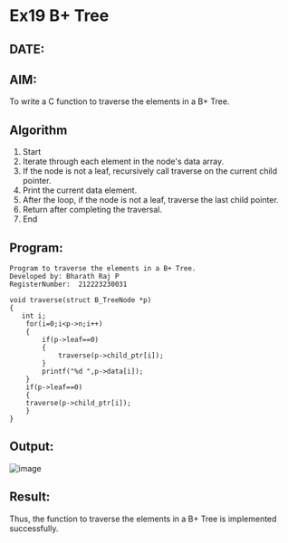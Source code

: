 # Ex19 B+ Tree
## DATE:
## AIM:
To write a C function to traverse the elements in a B+ Tree.

## Algorithm
1. Start 
2. Iterate through each element in the node's data array. 
3. If the node is not a leaf, recursively call traverse on the current child pointer. 
4. Print the current data element. 
5. After the loop, if the node is not a leaf, traverse the last child pointer. 
6. Return after completing the traversal. 
7. End   

## Program:
```
Program to traverse the elements in a B+ Tree.
Developed by: Bharath Raj P
RegisterNumber:  212223230031
```
```
void traverse(struct B_TreeNode *p)
{
   int i;
    for(i=0;i<p->n;i++)
    {
        if(p->leaf==0)
        {
            traverse(p->child_ptr[i]);
        }
        printf("%d ",p->data[i]);
    }
    if(p->leaf==0)
    {
    traverse(p->child_ptr[i]);
    }
}
```
## Output:

![image](https://github.com/user-attachments/assets/43b004da-df29-46ed-b61c-f74cfcf7a7e2)


## Result:
Thus, the function to traverse the elements in a B+ Tree is implemented successfully.

